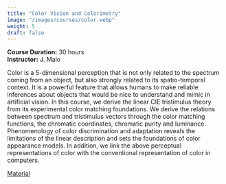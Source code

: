```yaml
---
title: "Color Vision and Colorimetry"
image: "/images/courses/color.webp"
weight: 5
draft: false
---
```


**Course Duration:** 30 hours  
**Instructor:** J. Malo

Color is a 5-dimensional perception that is not only related to the spectrum coming from an object, but also strongly related to its spatio-temporal context. It is a powerful feature that allows humans to make reliable inferences about objects that would be nice to understand and mimic in artificial vision. In this course, we derive the linear CIE tristimulus theory from its experimental color matching foundations. We derive the relations between spectrum and tristimulus vectors through the color matching functions, the chromatic coordinates, chromatic purity and luminance. Phenomenology of color discrimination and adaptation reveals the limitations of the linear description and sets the foundations of color appearance models. In addition, we link the above perceptual representations of color with the conventional representation of color in computers.

[Material](/files/courses/Color_Vision.zip)